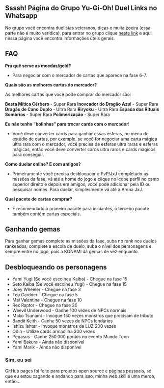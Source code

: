 ## Ssssh! Página do Grupo Yu-Gi-Oh! Duel Links no Whatsapp
No grupo você encontra duelistas veteranos, dicas e muita zoeira (essa parte não é muito verídica), para entrar no grupo clique [neste link](https://goo.gl/G7tnrF) e aqui nessa página você encontra informações úteis gerais.

## FAQ
**Pra quê serve as moedas/gold?**

- Para negociar com o mercador de cartas que aparece na fase 6-7.

**Quais são as melhores cartas do mercador?**

As melhores cartas que você pode comprar do mercador são:

__Besta Mítica Cérbero__ - Super Rara
__Inovcador do Dragão Azul__ - Super Rara
__Dragão de Cano Duplo__ - Ultra Rara
__Riryoku__ - Ultra Rara
__Espada dos Rituais Sombrios__ - Super Rara
__Polimerização__ - Super Rara

**Eu não tenho "bolinhas" para trocar cards com o mercador!**

- Você deve converter cards para ganhar essas esferas, no menu do estúdio de cartas, por exemplo, se você for negociar uma carta mágica ultra rara com o mercador, você precisa de esferas ultra raras e esferas mágicas, então você deve converter cards ultra raros e cards magicos para conseguir.

**Como duelar online? E com amigos?**

- Primeiramente você precisa desbloquear o PvP/JxJ completado as missões da fase, vá até a home do jogo e clique no icone perfil no canto superior direito e depois em amigos, você pode adicionar pela ID ou pesquisar nomes. Para duelar, simplesmente vá até a Arena JxJ.

**Qual pacote de cartas comprar?**

- É recomendado o primeiro pacote para iniciantes, o terceiro pacote também contém cartas especiais.

## Ganhando gemas
Para ganhar gemas complete as missões da fase, suba no rank nos duelos rankeados, complete a escola de duelo, suba o nível dos personagens e sempre entre no jogo, pois a KONAMI dá gemas de vez enquanto.

## Desbloqueando os personagens
* Yami Yugi (Se você escolheu Kaiba) - Chegue na fase 15
* Seto Kaiba (Se você escolheu Yugi) - Chegue na fase 15
* Joey Wheeler - Chegue na fase 3
* Tea Gardner - Chegue na fase 5
* Mai Valentine - Chegue na fase 10
* Rex Raptor - Chegue na fase 20
* Weevil Underwood - Ganhe 100 vezes de NPCs normais
* Mako Tsunami - Invoque 150 vezes monstros que precisam de tributo
* Bandit Keith - Ganhe 50 vezes de NPCs lendários
* Ishizu Ishtar - Invoque monstros de LUZ 200 vezes
* Odin - Utilize cards armadilha 300 vezes
* Pegasus - Ganhe 250.000 pontos no evento Mundo Toon
* Yami Bakura - Ainda não disponível
* Yami Marik - Ainda não disponível

### Sim, eu sei
GitHub pages foi feito para projetos open source e páginas pessoais, só que eu estou cagando e andando para isso, minha web skill é uma merda, então...
